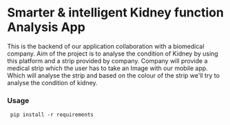 # Smarter & intelligent Kidney function Analysis App

This is the backend of our application collaboration with a biomedical company. Aim of the project is to analyse the condition of Kidney by using this platform and a strip provided by company. Company will provide a medical strip which the user has to take an Image with our mobile app. Which will analyse the strip and based on the colour of the strip we'll try to analyse the condition of kidney.

### Usage

` pip install -r requirements`

